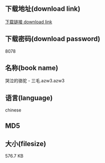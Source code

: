 ## 下载地址(download link)
[下载链接 download link](https://tutu365.netlify.app/?s=%E5%93%AD%E6%B3%A3%E7%9A%84%E9%AA%86%E9%A9%BC+-+%E4%B8%89%E6%AF%9B.azw3)

## 下载密码(download password)
8078

## 名称(book name)
哭泣的骆驼 - 三毛.azw3.azw3

## 语言(language)
chinese

## MD5


## 大小(filesize)
576.7 KB
